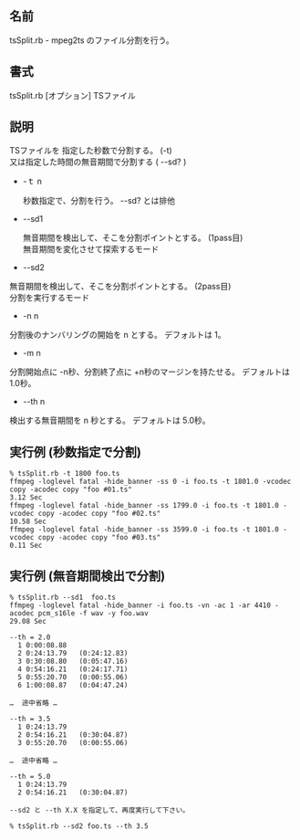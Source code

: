 
## 名前

tsSplit.rb - mpeg2ts のファイル分割を行う。

## 書式

tsSplit.rb [オプション] TSファイル

## 説明

TSファイルを 指定した秒数で分割する。 (-t)  
  又は指定した時間の無音期間で分割する ( --sd? )

  - -ｔ n

      秒数指定で、分割を行う。 --sd? とは排他

- --sd1

  無音期間を検出して、そこを分割ポイントとする。 (1pass目)  
  無音期間を変化させて探索するモード
  
- --sd2

 無音期間を検出して、そこを分割ポイントとする。  (2pass目)  
 分割を実行するモード

- -n n

 分割後のナンバリングの開始を n とする。
 デフォルトは 1。

- -m n

 分割開始点に -n秒、分割終了点に +n秒のマージンを持たせる。
 デフォルトは 1.0秒。

- --th n

 検出する無音期間を n 秒とする。
 デフォルトは 5.0秒。





## 実行例 (秒数指定で分割)


```
% tsSplit.rb -t 1800 foo.ts
ffmpeg -loglevel fatal -hide_banner -ss 0 -i foo.ts -t 1801.0 -vcodec copy -acodec copy "foo #01.ts"
3.12 Sec
ffmpeg -loglevel fatal -hide_banner -ss 1799.0 -i foo.ts -t 1801.0 -vcodec copy -acodec copy "foo #02.ts"
10.58 Sec
ffmpeg -loglevel fatal -hide_banner -ss 3599.0 -i foo.ts -t 1801.0 -vcodec copy -acodec copy "foo #03.ts"
0.11 Sec

```

## 実行例 (無音期間検出で分割)

```
% tsSplit.rb --sd1  foo.ts
ffmpeg -loglevel fatal -hide_banner -i foo.ts -vn -ac 1 -ar 4410 -acodec pcm_s16le -f wav -y foo.wav
29.08 Sec

--th = 2.0
  1 0:00:08.88   
  2 0:24:13.79   (0:24:12.83)
  3 0:30:08.80   (0:05:47.16)
  4 0:54:16.21   (0:24:17.71)
  5 0:55:20.70   (0:00:55.06)
  6 1:00:08.87   (0:04:47.24)

…  途中省略 …

--th = 3.5
  1 0:24:13.79   
  2 0:54:16.21   (0:30:04.87)
  3 0:55:20.70   (0:00:55.06)

…  途中省略 …

--th = 5.0
  1 0:24:13.79   
  2 0:54:16.21   (0:30:04.87)

--sd2 と --th X.X を指定して、再度実行して下さい。

% tsSplit.rb --sd2 foo.ts --th 3.5

```
